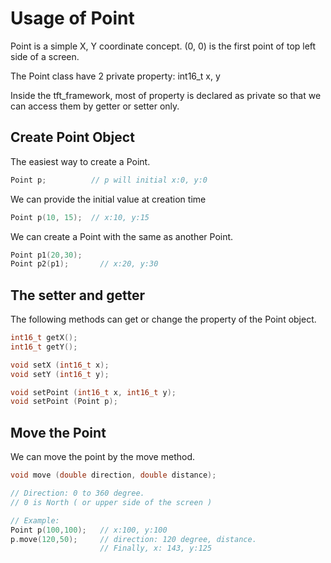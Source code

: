 # Usage of Point

Point is a simple X, Y coordinate concept. (0, 0) is the first point of top left side of a screen.

The Point class have 2 private property: int16_t x, y

Inside the tft_framework, most of property is declared as private so that we can access them by getter or setter only.

## Create Point Object
The easiest way to create a Point.
```cpp
Point p;          // p will initial x:0, y:0
```
We can provide the initial value at creation time
```cpp
Point p(10, 15);  // x:10, y:15
```
We can create a Point with the same as another Point.
```cpp
Point p1(20,30);
Point p2(p1);       // x:20, y:30
```
## The setter and getter
The following methods can get or change the property of the Point object.
```cpp
int16_t getX();
int16_t getY();

void setX (int16_t x);
void setY (int16_t y);

void setPoint (int16_t x, int16_t y);
void setPoint (Point p);
```
## Move the Point
We can move the point by the move method.
```cpp
void move (double direction, double distance);

// Direction: 0 to 360 degree.
// 0 is North ( or upper side of the screen )

// Example:
Point p(100,100);   // x:100, y:100
p.move(120,50);     // direction: 120 degree, distance.
                    // Finally, x: 143, y:125
```

